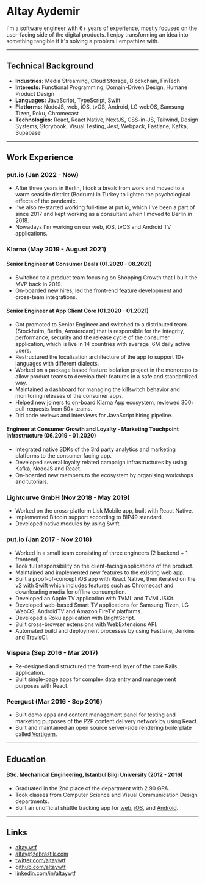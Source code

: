 # Altay Aydemir

I'm a software engineer with 6+ years of experience, mostly focused on
the user-facing side of the digital products. I enjoy transforming an
idea into something tangible if it's solving a problem I empathize with.

---

## Technical Background

- **Industries:** Media Streaming, Cloud Storage, Blockchain, FinTech
- **Interests:** Functional Programming, Domain-Driven Design, Humane
  Product Design
- **Languages:** JavaScript, TypeScript, Swift
- **Platforms:** NodeJS, web, iOS, tvOS, Android, LG webOS,
  Samsung Tizen, Roku, Chromecast
- **Technologies:** React, React Native, NextJS, CSS-in-JS, Tailwind, Design Systems, Storybook, Visual Testing, Jest, Webpack, Fastlane, Kafka, Supabase

---

## Work Experience

### put.io \(Jan 2022 - Now\)

- After three years in Berlin, I took a break from work and moved to a
  warm seaside district (Bodrum) in Turkey to lighten the psychological
  effects of the pandemic.
- I've also re-started working full-time at put.io, which I've been a part
  of since 2017 and kept working as a consultant when I moved to Berlin in 2018.
- Nowadays I'm working on our web, iOS, tvOS and Android TV applications.

### Klarna \(May 2019 - August 2021\)

#### Senior Engineer at Consumer Deals (01.2020 - 08.2021)

- Switched to a product team focusing on Shopping Growth that I built the
  MVP back in 2019.
- On-boarded new hires, led the front-end feature development and
  cross-team integrations.

#### Senior Engineer at App Client Core (01.2020 - 01.2021)

- Got promoted to Senior Engineer and switched to a distributed team
  (Stockholm, Berlin, Amsterdam) that is responsible for the integrity,
  performance, security and the release cycle of the consumer application,
  which is live in 14 countries with average  6M daily active users.
- Restructured the localization architecture of the app to support 10+
  languages with different dialects.
- Worked on a package based feature isolation project in the monorepo to
  allow product teams to develop their features in a safe and standardized
  way.
- Maintained a dashboard for managing the killswitch behavior and monitoring
  releases of the consumer apps.
- Helped new joiners to on-board Klarna App ecosystem, reviewed 300+
  pull-requests from 50+ teams.
- Did code reviews and interviews for JavaScript hiring pipeline.

#### Engineer at Consumer Growth and Loyalty - Marketing Touchpoint Infrastructure (06.2019 - 01.2020)

- Integrated native SDKs of the 3rd party analytics and marketing
  platforms to the consumer facing app.
- Developed several loyalty related campaign infrastructures by using
  Kafka, NodeJS and React.
- On-boarded new members to the ecosystem by organising workshops and
  tutorials.

### Lightcurve GmbH \(Nov 2018 - May 2019\)

- Worked on the cross-platform Lisk Mobile app, built with React Native.
- Implemented Bitcoin support according to BIP49 standard.
- Developed native modules by using Swift.

### put.io \(Jan 2017 - Nov 2018\)

- Worked in a small team consisting of three engineers (2 backend + 1
  frontend).
- Took full responsibility on the client-facing applications of the
  product.
- Maintained and implemented new features to the existing web app.
- Built a proof-of-concept iOS app with React Native, then iterated on the
  v2 with Swift which includes features such as Chromecast and downloading
  media for offline consumption.
- Developed an Apple TV application with TVML and TVMLJSKit.
- Developed web-based Smart TV applications for Samsung Tizen, LG WebOS,
  AndroidTV and Amazon FireTV platforms.
- Developed a Roku application with BrightScript.
- Built cross-browser extensions with WebExtensions API.
- Automated build and deployment processes by using Fastlane, Jenkins and
  TravisCI.

### Vispera \(Sep 2016 - Mar 2017\)

- Re-designed and structured the front-end layer of the core Rails
  application.
- Built single-page apps for complex data entry and management purposes
  with React.

### Peergust \(Mar 2016 - Sep 2016\)

- Built demo apps and content management panel for testing and marketing
  purposes of the P2P content delivery network by using React.
- Built and maintained an open source server-side rendering boilerplate called [Vortigern](https://github.com/barbar/vortigern).

---

## Education

#### BSc. Mechanical Engineering, Istanbul Bilgi University (2012 - 2016)

- Graduated in the 2nd place of the department with 2.90 GPA.
- Took classes from Computer Science and Visual Communication Design departments.
- Built an unofficial shuttle tracking app for [web](https://github.com/altaywtf/bilgi-shuttle-web), [iOS](https://github.com/altaywtf/bilgi-shuttle-ios), and [Android](https://github.com/altaywtf/bilgi-shuttle-android).

---

## Links

- [altay.wtf](https://altay.wtf)
- [altay@zebrastik.com](mailto:altay@zebrastik.com)
- [twitter.com/altaywtf](https://twitter.com/altaywtf)
- [github.com/altaywtf](https://github.com/altaywtf)
- [linkedin.com/in/altaywtf](https://linkedin.com/in/altaywtf)
